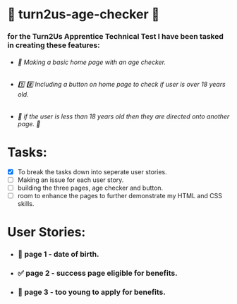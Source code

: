 # :birthday: turn2us-age-checker :date:

### for the Turn2Us Apprentice Technical Test I have been tasked in creating these features:

- ###### :calendar: Making a basic home page with an age checker.

- ###### :one: :eight: Including a button on home page to check if user is over 18 years old. 

- ###### :passport_control: if the user is less than 18 years old then they are directed onto another page. :underage:

# Tasks:

- [x] To break the tasks down into seperate user stories.
- [ ] Making an issue for each user story.
- [ ] building the three pages, age checker and button.
- [ ] room to enhance the pages to further demonstrate my HTML and CSS skills.

# User Stories:

- ### :gift: page 1 - date of birth.

- ### :white_check_mark: page 2 - success page eligible for benefits.

- ### :no_entry_sign: page 3 - too young to apply for benefits.

